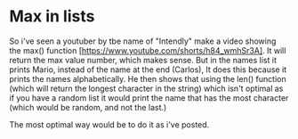 # Max in lists

So i've seen a youtuber by tbe name of "Intendly" make a video showing the max() function [https://www.youtube.com/shorts/h84_wmhSr3A].
It will return the max value number, which makes sense. 
But in the names list it prints Mario, instead of the name at the end (Carlos), It does this because it prints the names alphabetically.
He then shows that using the len() function (which will return the longest character in the string) which isn't optimal as if you have a random list it would print the name that has the most character (which would be random, and not the last.)

The most optimal way would be to do it as i've posted.
